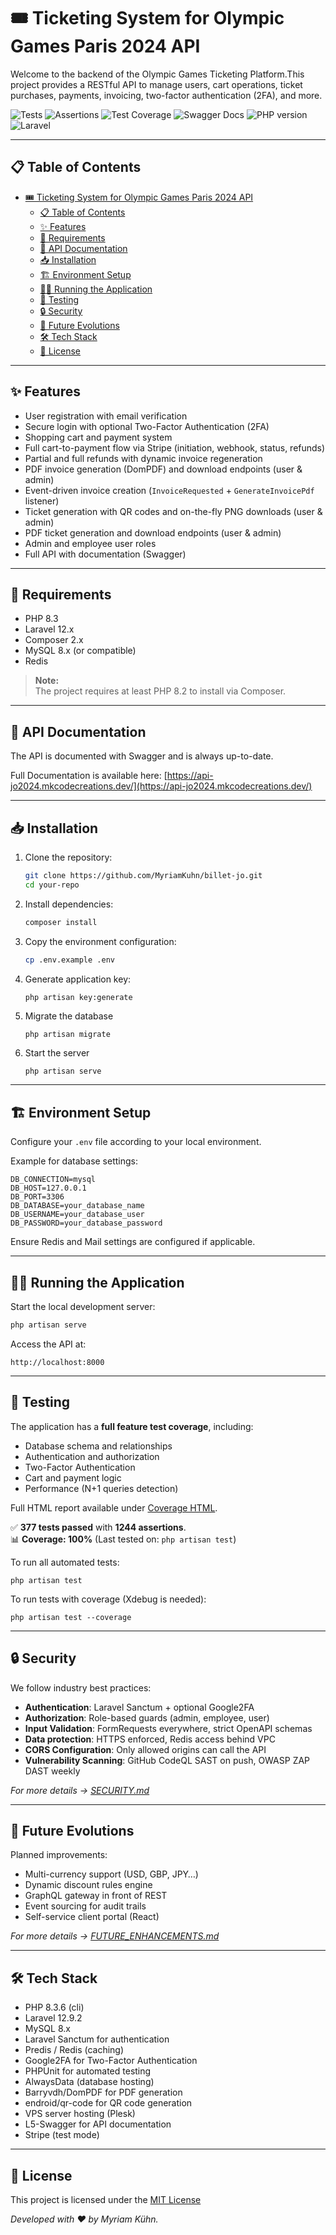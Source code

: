 # 🎟️ Ticketing System for Olympic Games Paris 2024 API

Welcome to the backend of the Olympic Games Ticketing Platform.This project provides a RESTful API to manage users, cart operations, ticket purchases, payments, invoicing, two-factor authentication (2FA), and more.

![Tests](https://img.shields.io/badge/tests-377_passed-4caf50.svg) ![Assertions](https://img.shields.io/badge/assertions-1244_success-2196f3.svg) ![Test Coverage](https://img.shields.io/badge/coverage-100%25-darkgreen) ![Swagger Docs](https://img.shields.io/badge/Swagger%20Docs-Available-brightgreen)
![PHP version](https://img.shields.io/badge/php-8.3-blue) ![Laravel](https://img.shields.io/badge/laravel-12-red)

---

## 📋 Table of Contents

- [🎟️ Ticketing System for Olympic Games Paris 2024 API](#️-ticketing-system-for-olympic-games-paris-2024-api)
  - [📋 Table of Contents](#-table-of-contents)
  - [✨ Features](#-features)
  - [🔧 Requirements](#-requirements)
  - [📘 API Documentation](#-api-documentation)
  - [📥 Installation](#-installation)
  - [🏗️ Environment Setup](#️-environment-setup)
  - [🏃‍♂️ Running the Application](#️-running-the-application)
  - [🧪 Testing](#-testing)
  - [🔒 Security](#-security)
  - [🚀 Future Evolutions](#-future-evolutions)
  - [🛠️ Tech Stack](#️-tech-stack)
  - [📜 License](#-license)

---

## ✨ Features

- User registration with email verification
- Secure login with optional Two-Factor Authentication (2FA)
- Shopping cart and payment system
- Full cart-to-payment flow via Stripe (initiation, webhook, status, refunds)
- Partial and full refunds with dynamic invoice regeneration
- PDF invoice generation (DomPDF) and download endpoints (user & admin)
- Event-driven invoice creation (`InvoiceRequested` + `GenerateInvoicePdf` listener)
- Ticket generation with QR codes and on-the-fly PNG downloads (user & admin)
- PDF ticket generation and download endpoints (user & admin)
- Admin and employee user roles
- Full API with documentation (Swagger)

--- 

## 🔧 Requirements

- PHP 8.3
- Laravel 12.x
- Composer 2.x
- MySQL 8.x (or compatible)
- Redis

> **Note:**  
> The project requires at least PHP 8.2 to install via Composer.

---

## 📘 API Documentation

The API is documented with Swagger and is always up-to-date.

Full Documentation is available here:
[https://api-jo2024.mkcodecreations.dev/](https://api-jo2024.mkcodecreations.dev/)

---

## 📥 Installation

1. Clone the repository:
    ```bash
    git clone https://github.com/MyriamKuhn/billet-jo.git
    cd your-repo
    ```
2. Install dependencies:
    ```bash
    composer install
    ```
3. Copy the environment configuration:
    ```bash
    cp .env.example .env
    ```
4. Generate application key:
    ```bash
    php artisan key:generate
    ```
5. Migrate the database
   ```
   php artisan migrate
   ```
6. Start the server
   ```
   php artisan serve
   ```

---

## 🏗️ Environment Setup

Configure your `.env` file according to your local environment.

Example for database settings:
```
DB_CONNECTION=mysql
DB_HOST=127.0.0.1
DB_PORT=3306
DB_DATABASE=your_database_name
DB_USERNAME=your_database_user
DB_PASSWORD=your_database_password
```
Ensure Redis and Mail settings are configured if applicable.

---

## 🏃‍♂️ Running the Application

Start the local development server:

```bash
php artisan serve
```
Access the API at:
```
http://localhost:8000
```

---

## 🧪 Testing

The application has a **full feature test coverage**, including:

- Database schema and relationships
- Authentication and authorization
- Two-Factor Authentication
- Cart and payment logic
- Performance (N+1 queries detection)

Full HTML report available under [Coverage HTML](https://myriamkuhn.github.io/billet-jo/).  

✅ **377 tests passed** with **1244 assertions**.  
📊 **Coverage: 100%**
(Last tested on: `php artisan test`)

To run all automated tests:
```
php artisan test
```
To run tests with coverage (Xdebug is needed):
```
php artisan test --coverage
```

---

## 🔒 Security

We follow industry best practices:
- **Authentication**: Laravel Sanctum + optional Google2FA
- **Authorization**: Role-based guards (admin, employee, user)
- **Input Validation**: FormRequests everywhere, strict OpenAPI schemas
- **Data protection**: HTTPS enforced, Redis access behind VPC
- **CORS Configuration**: Only allowed origins can call the API
- **Vulnerability Scanning**: GitHub CodeQL SAST on push, OWASP ZAP DAST weekly

_For more details → [SECURITY.md](./SECURITY.md)_

---

## 🚀 Future Evolutions

Planned improvements:
- Multi-currency support (USD, GBP, JPY…)  
- Dynamic discount rules engine  
- GraphQL gateway in front of REST  
- Event sourcing for audit trails  
- Self-service client portal (React)

_For more details → [FUTURE_ENHANCEMENTS.md](./FUTURE_ENHANCEMENTS.md)_

---

## 🛠️ Tech Stack

- PHP 8.3.6 (cli)
- Laravel 12.9.2
- MySQL 8.x
- Laravel Sanctum for authentication
- Predis / Redis (caching)
- Google2FA for Two-Factor Authentication
- PHPUnit for automated testing
- AlwaysData (database hosting)
- Barryvdh/DomPDF for PDF generation
- endroid/qr-code for QR code generation  
- VPS server hosting (Plesk)
- L5-Swagger for API documentation
- Stripe (test mode)

---

## 📜 License

This project is licensed under the [MIT License](https://opensource.org/licenses/MIT)

*Developed with ❤️ by Myriam Kühn.*
